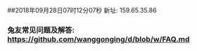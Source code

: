 ##2018年09月28日07时12分07秒 新址: 159.65.35.86
### 兔友常见问题及解答: https://github.com/wanggonging/d/blob/w/FAQ.md

